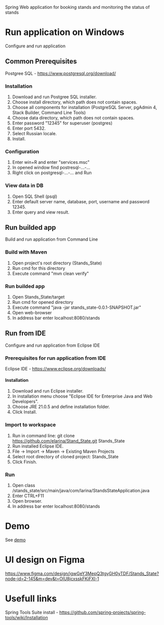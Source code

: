 Spring Web application for booking stands and monitoring the status of stands

# Run application on Windows

Configure and run application

## Common Prerequisites

Postgree SQL - https://www.postgresql.org/download/

### Installation

1. Download and run Postgree SQL installer.
2. Choose install directory, which path does not contain spaces.
3. Choose all components for installation (PostgreSQL Server, pgAdmin 4, Stack Builder, Command Line Tools)
4. Choose data directory, which path does not contain spaces.
5. Enter password "12345" for superuser (postgres)
6. Enter port 5432.
7. Select Russian locale.
8. Install.

### Configuration

1. Enter win+R and enter "services.msc"
2. In opened window find postresql-...-...
3. Right click on postgresql-...-... and Run

### View data in DB

1. Open SQL Shell (psql)
2. Enter default server name, database, port, username and password 12345.
3. Enter query and view result.

## Run builded app

Build and run application from Command Line

### Build with Maven
1. Open project's root directory (Stands_State)
2. Run cmd for this directory
3. Execute command "mvn clean verify"

### Run builded app
1. Open Stands_State/target
2. Run cmd for opened directory
3. Execute command "java -jar stands_state-0.0.1-SNAPSHOT.jar"
4. Open web-browser
5. In address bar enter localhost:8080/stands

## Run from IDE

Configure and run application from Eclipse IDE

### Prerequisites for run application from IDE

Eclipse IDE - https://www.eclipse.org/downloads/

#### Installation

1. Download and run Eclipse installer.
2. In installation menu choose "Eclipse IDE for Enterprise Java and Web Developers".
3. Choose JRE 21.0.5 and define installation folder.
4. Click Install.


### Import to workspace

1. Run in command line: git clone https://github.com/elarina/Stand_State.git Stands_State
2. Run installed Eclipse IDE.
3. File -> Import -> Maven -> Existing Maven Projects
4. Select root directory of cloned project: Stands_State 
5. Click Finish.

### Run

1. Open class /stands_state/src/main/java/com/larina/StandsStateApplication.java
2. Enter CTRL+F11
3. Open browser.
4. In address bar enter localhost:8080/stands

# Demo
See [demo](https://elarina.github.io/Stand_State/)

# UI design on Figma
https://www.figma.com/design/igwGeY3MepQ3tgyGH0yTDF/Stands_State?node-id=2-145&m=dev&t=OlU8jcxsskFKiFXl-1

# Usefull links
Spring Tools Suite install - https://github.com/spring-projects/spring-tools/wiki/Installation
